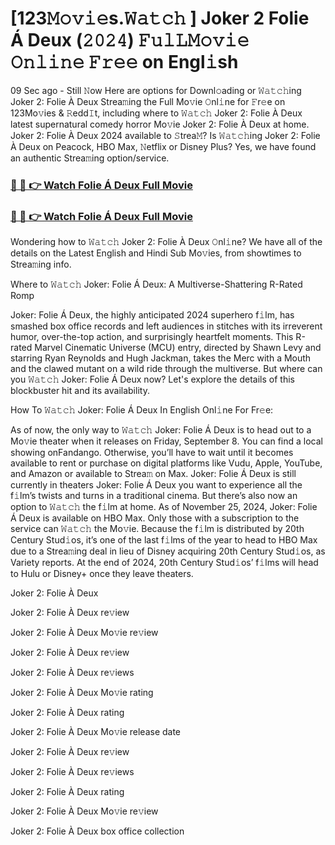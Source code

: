 # [123𝙼𝚘𝚟𝚒𝚎s.𝚆𝚊𝚝𝚌𝚑 ] Joker 2 Folie Á Deux (𝟸𝟶𝟸𝟺) 𝙵𝚞𝚕𝙻𝙼𝚘𝚟𝚒𝚎 𝙾𝚗𝚕𝚒𝚗𝚎 𝙵𝚛𝚎𝚎 on Engl𝚒sh

09 Sec ago - Still 𝙽ow Here are options for Downl𝚘ading or 𝚆𝚊𝚝𝚌𝚑ing Joker 2: Folie À Deux Strea𝚖ing the Full Mo𝚟ie 𝙾nl𝚒ne for 𝙵r𝚎e on 123Mo𝚟ies & 𝚁edd𝙸t, including where to 𝚆𝚊𝚝𝚌𝚑 Joker 2: Folie À Deux latest supernatural comedy horror Mo𝚟ie Joker 2: Folie À Deux at home. Joker 2: Folie À Deux 2024 available to 𝚂trea𝙼? Is 𝚆𝚊𝚝𝚌𝚑ing Joker 2: Folie À Deux on Peacock, HBO Max, 𝙽etflix or Disney Plus? Yes, we have found an authentic Strea𝚖ing option/service.

<h3> <a href="https://shorturl.at/eHbEs">🔴 📱 👉 Watch Folie Á Deux Full Movie </a> </h3>

<h3> <a href="https://shorturl.at/eHbEs">🔴 📱 👉 Watch Folie Á Deux Full Movie </a> </h3>

Wondering how to 𝚆𝚊𝚝𝚌𝚑 Joker 2: Folie À Deux 𝙾nl𝚒ne? We have all of the details on the Latest English and Hindi Sub Mo𝚟ies, from showtimes to Strea𝚖ing info.

Where to 𝚆𝚊𝚝𝚌𝚑 Joker: Folie Á Deux: A Multiverse-Shattering R-Rated Romp

Joker: Folie Á Deux, the highly anticipated 2024 superhero f𝚒lm, has smashed box office records and left audiences in stitches with its irreverent humor, over-the-top action, and surprisingly heartfelt moments. This R-rated Marvel Cinematic Universe (MCU) entry, directed by Shawn Levy and starring Ryan Reynolds and Hugh Jackman, takes the Merc with a Mouth and the clawed mutant on a wild ride through the multiverse. But where can you 𝚆𝚊𝚝𝚌𝚑 Joker: Folie Á Deux now? Let's explore the details of this blockbuster hit and its availability.

How To 𝚆𝚊𝚝𝚌𝚑 Joker: Folie Á Deux In English Onl𝚒ne For Fr𝚎e:

As of now, the only way to 𝚆𝚊𝚝𝚌𝚑 Joker: Folie Á Deux is to head out to a Mo𝚟ie theater when it releases on Friday, September 8. You can find a local showing onFandango. Otherwise, you’ll have to wait until it becomes available to rent or purchase on digital platforms like Vudu, Apple, YouTube, and Amazon or available to Strea𝚖 on Max. Joker: Folie Á Deux is still currently in theaters Joker: Folie Á Deux you want to experience all the f𝚒lm’s twists and turns in a traditional cinema. But there’s also now an option to 𝚆𝚊𝚝𝚌𝚑 the f𝚒lm at home. As of November 25, 2024, Joker: Folie Á Deux is available on HBO Max. Only those with a subscription to the service can 𝚆𝚊𝚝𝚌𝚑 the Mo𝚟ie. Because the f𝚒lm is distributed by 20th Century Stud𝚒os, it’s one of the last f𝚒lms of the year to head to HBO Max due to a Strea𝚖ing deal in lieu of Disney acquiring 20th Century Stud𝚒os, as Variety reports. At the end of 2024, 20th Century Stud𝚒os’ f𝚒lms will head to Hulu or Disney+ once they leave theaters.

Joker 2: Folie À Deux

Joker 2: Folie À Deux re𝚟iew

Joker 2: Folie À Deux Mo𝚟ie re𝚟iew

Joker 2: Folie À Deux re𝚟iew

Joker 2: Folie À Deux re𝚟iews

Joker 2: Folie À Deux Mo𝚟ie rating

Joker 2: Folie À Deux rating

Joker 2: Folie À Deux Mo𝚟ie release date

Joker 2: Folie À Deux re𝚟iew

Joker 2: Folie À Deux re𝚟iews

Joker 2: Folie À Deux rating

Joker 2: Folie À Deux Mo𝚟ie re𝚟iew

Joker 2: Folie À Deux box office collection
